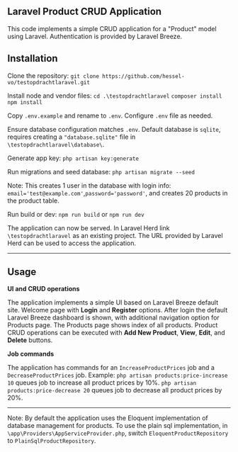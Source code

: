 ## Laravel Product CRUD Application

This code implements a simple CRUD application for a "Product" model using Laravel. Authentication is provided by Laravel Breeze.

## Installation

Clone the repository:
`git clone https://github.com/hessel-vo/testopdrachtlaravel.git`

Install node and vendor files:
`cd .\testopdrachtlaravel`
`composer install`
`npm install`

Copy `.env.example` and rename to `.env`.
Configure `.env` file as needed.

Ensure database configuration matches `.env`.
Default database is `sqlite`, requires creating a `"database.sqlite"` file in `\testopdrachtlaravel\database\`. 

Generate app key:
`php artisan key:generate`

Run migrations and seed database:
`php artisan migrate --seed`

Note: This creates 1 user in the database with login info: `email='test@example.com'`,`password='password'`, and creates 20 products in the product table.

Run build or dev:
`npm run build`
or
`npm run dev`

The application can now be served. In Laravel Herd link `\testopdrachtlaravel` as an existing project.
The URL provided by Laravel Herd can be used to access the application.

---

## Usage

**UI and CRUD operations**

The application implements a simple UI based on Laravel Breeze default site.
Welcome page with **Login** and **Register** options.
After login the default Laravel Breeze dashboard is shown, with additional navigation option for Products page.
The Products page shows index of all products.
Product CRUD operations can be executed with **Add New Product**, **View**, **Edit**, and **Delete** buttons.

**Job commands**

The application has commands for an `IncreaseProductPrices` job and a `DecreaseProductPrices` job.
Example:
`php artisan products:price-increase 10` queues job to increase all product prices by 10%. 
`php artisan products:price-decrease 20` queues job to decrease all product prices by 20%.

---
Note: By default the application uses the Eloquent implementation of database management for products. To use the plain sql implementation, in `\app\Providers\AppServiceProvider.php`, switch `EloquentProductRepository` to `PlainSqlProductRepository`.